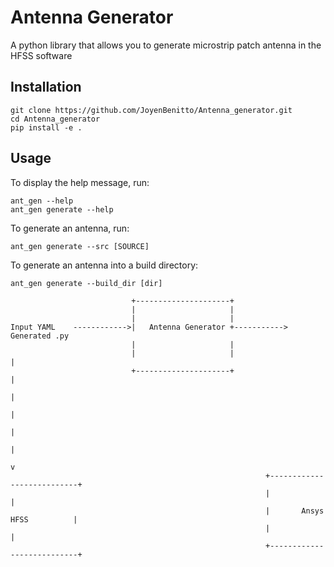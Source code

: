# Antenna Generator
A python library that allows you to generate microstrip patch antenna in the HFSS  software


## Installation

```shell
git clone https://github.com/JoyenBenitto/Antenna_generator.git
cd Antenna_generator
pip install -e .
```

## Usage

To display the help message, run:
```shell
ant_gen --help
ant_gen generate --help
```

To generate an antenna, run:
```shell
ant_gen generate --src [SOURCE]
```
To generate an antenna into a build directory:
```shell
ant_gen generate --build_dir [dir] 
```
```
                           +---------------------+
                           |                     |
                           |                     |
Input YAML    ------------>|   Antenna Generator +----------->  Generated .py
                           |                     |
                           |                     |                    |
                           +---------------------+                    |
                                                                      |
                                                                      |
                                                                      |
                                                                      |
                                                                      v
                                                         +---------------------------+
                                                         |                           |
                                                         |       Ansys HFSS          |
                                                         |                           |
                                                         +---------------------------+
```
                                    
                    
